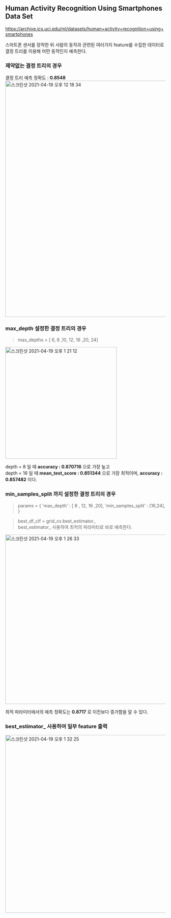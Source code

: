 <h2>Human Activity Recognition Using Smartphones Data Set</h2>

https://archive.ics.uci.edu/ml/datasets/human+activity+recognition+using+smartphones

스마트폰 센서를 장착한 뒤 사람의 동작과 관련된 여러가지 feature를 수집한 데이터로<br>
결정 트리를 이용해 어떤 동작인지 예측한다.<br>

<h3>제약없는 결정 트리의 경우</h3>

결정 트리 예측 정확도 : **0.8548**<br>
<img width="739" alt="스크린샷 2021-04-19 오후 12 18 34" src="https://user-images.githubusercontent.com/54436228/115177788-e776ce80-a10a-11eb-90f6-5f0092591a66.png">

<h3>max_depth 설정한 결정 트리의 경우</h3>

> max_depths = [ 6, 8 ,10, 12, 16 ,20, 24]
<img width="350" alt="스크린샷 2021-04-19 오후 1 21 12" src="https://user-images.githubusercontent.com/54436228/115181169-4b50c580-a112-11eb-93a1-f814554aba4c.png">


depth = 8 일 때 **accuracy : 0.870716** 으로 가장 높고<br>
depth = 16 일 때 **mean_test_score : 0.851344** 으로 가장 최적이며, **accuracy : 0.857482** 이다.<br>

<h3>min_samples_split 까지 설정한 결정 트리의 경우</h3>

>params = {
    'max_depth' : [ 8 , 12, 16 ,20], 
    'min_samples_split' : [16,24],
}

> best_df_clf = grid_cv.best_estimator_<br>
best_estimator_ 사용하여 최적의 파라미터로 바로 예측한다.

<img width="530" alt="스크린샷 2021-04-19 오후 1 26 33" src="https://user-images.githubusercontent.com/54436228/115181430-e77acc80-a112-11eb-995c-bd6c77c323d5.png">

최적 파라미터에서의 예측 정확도는 **0.8717** 로 이전보다 증가함을 알 수 있다.<br>

<h3>best_estimator_ 사용하여 일부 feature 출력</h3>

<img width="556" alt="스크린샷 2021-04-19 오후 1 32 25" src="https://user-images.githubusercontent.com/54436228/115181848-be0e7080-a113-11eb-9081-f55a183c279c.png">
